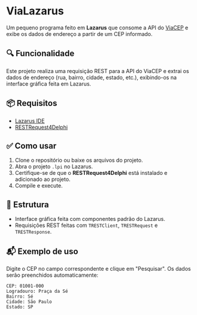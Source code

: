 # ViaLazarus

Um pequeno programa feito em **Lazarus** que consome a API do [ViaCEP](https://viacep.com.br/) e exibe os dados de endereço a partir de um CEP informado.

## 🔍 Funcionalidade

Este projeto realiza uma requisição REST para a API do ViaCEP e extrai os dados de endereço (rua, bairro, cidade, estado, etc.), exibindo-os na interface gráfica feita em Lazarus.

## 📦 Requisitos

- [Lazarus IDE](https://www.lazarus-ide.org/)
- [RESTRequest4Delphi](https://github.com/viniciusfbb/RESTRequest4Delphi)

## ✅ Como usar

1. Clone o repositório ou baixe os arquivos do projeto.
2. Abra o projeto `.lpi` no Lazarus.
3. Certifique-se de que o **RESTRequest4Delphi** está instalado e adicionado ao projeto.
4. Compile e execute.

## 🧱 Estrutura

- Interface gráfica feita com componentes padrão do Lazarus.
- Requisições REST feitas com `TRESTClient`, `TRESTRequest` e `TRESTResponse`.

## 📬 Exemplo de uso

Digite o CEP no campo correspondente e clique em "Pesquisar". Os dados serão preenchidos automaticamente:

```text
CEP: 01001-000  
Logradouro: Praça da Sé  
Bairro: Sé  
Cidade: São Paulo  
Estado: SP
